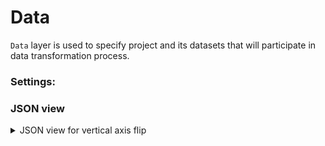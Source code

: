 # Data

`Data` layer is used to specify project and its datasets that will participate in data transformation process.

### Settings:


### JSON view

<details>
  <summary>JSON view for vertical axis flip</summary>
<pre>

</pre>
</details>
